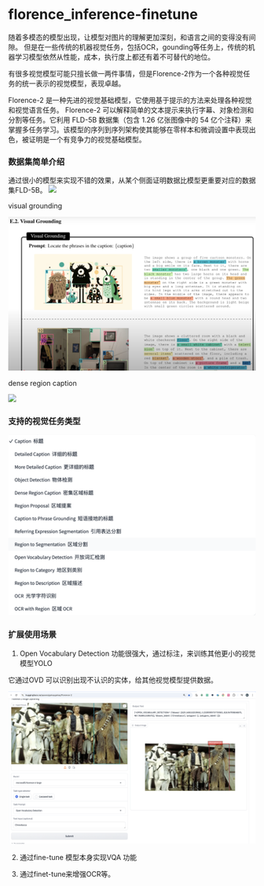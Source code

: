 # florence_inference-finetune

随着多模态的模型出现，让模型对图片的理解更加深刻，和语言之间的变得没有间隙。
但是在一些传统的机器视觉任务，包括OCR，gounding等任务上，传统的机器学习模型依然从性能，成本，执行度上都还有着不可替代的地位。

有很多视觉模型可能只擅长做一两件事情，但是Florence-2作为一个各种视觉任务的统一表示的视觉模型，表现卓越。

Florence-2 是一种先进的视觉基础模型，它使用基于提示的方法来处理各种视觉和视觉语言任务。 Florence-2 可以解释简单的文本提示来执行字幕、对象检测和分割等任务。它利用 FLD-5B 数据集（包含 1.26 亿张图像中的 54 亿个注释）来掌握多任务学习。该模型的序列到序列架构使其能够在零样本和微调设置中表现出色，被证明是一个有竞争力的视觉基础模型。


### 数据集简单介绍

通过很小的模型来实现不错的效果，从某个侧面证明数据比模型更重要对应的数据集FLD-5B。
![](./pictures/FLD-5B-example.png)

visual grounding

![](./pictures/visual-grounding.png)

dense region caption   

![](./pictures/deneseRegionCaption.png)

### 支持的视觉任务类型

![](./pictures/tasks-type.png)

### 扩展使用场景

1. Open Vocabulary Detection 功能很强大，通过标注，来训练其他更小的视觉模型YOLO

它通过OVD 可以识别出现不认识的实体，给其他视觉模型提供数据。

![](./pictures/OVD.png)

2. 通过fine-tune 模型本身实现VQA 功能

3. 通过finet-tune来增强OCR等。


